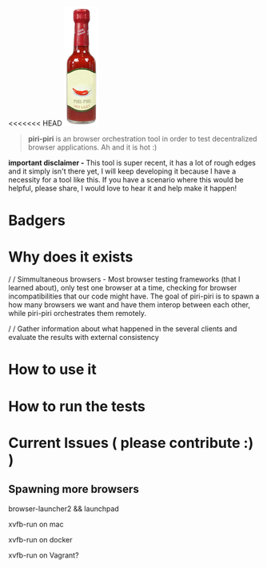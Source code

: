 <<<<<<< HEAD
![](/img/logo.png)

> **piri-piri** is an browser orchestration tool in order to test decentralized browser applications. Ah and it is hot :)

**important disclaimer -** This tool is super recent, it has a lot of rough edges and it simply isn't there yet, I will keep developing it because I have a necessity for a tool like this. If you have a scenario where this would be helpful, please share, I would love to hear it and help make it happen!

# Badgers



# Why does it exists


/ / Simmultaneous browsers - Most browser testing frameworks (that I learned about), only test one browser at a time, checking for browser incompatibilities that our code might have. The goal of piri-piri is to spawn a how many browsers we want and have them interop between each other, while piri-piri orchestrates them remotely.

/ / Gather information about what happened in the several clients and evaluate the results with external consistency


# How to use it



# How to run the tests



# Current Issues ( please contribute :) )

## Spawning more browsers

browser-launcher2 && launchpad

xvfb-run on mac

xvfb-run on docker

xvfb-run on Vagrant?
